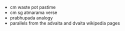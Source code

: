 - cm waste pot pastime
- cm sg atmarama verse
- prabhupada analogy
- parallels from the advaita and dvaita wikipedia pages